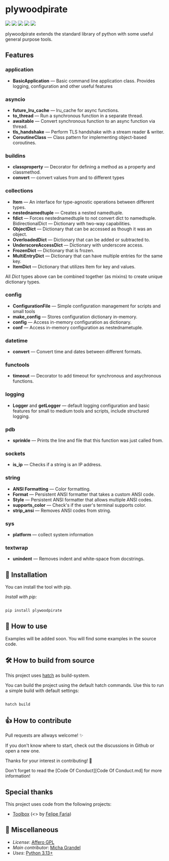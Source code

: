 # plywoodpirate

![](https://img.shields.io/badge/Push%20Requests-welcome-apple)
![](https://img.shields.io/maintenance/yes/2025)
![](https://img.shields.io/github/last-commit/michagrandel/lumbermill)
![](https://img.shields.io/github/actions/workflow/status/michagrandel/lumbermill/main.yaml)
![](https://img.shields.io/github/license/michagrandel/lumbermill)

plywoodpirate extends the standard library of python with some useful general purpose tools. 

## Features

### application

* **BasicApplication** — Basic command line application class. Provides logging, configuration and other useful features 

### asyncio

* **future_lru_cache** — lru_cache for async functions.
* **to_thread** — Run a synchronous function in a separate thread.
* **awaitable** — Convert synchronous function to an async function via thread.
* **tls_handshake** — Perform TLS handshake with a stream reader & writer.
* **CoroutineClass** — Class pattern for implementing object-based coroutines.

### buildins

* **classproperty** — Decorator for defining a method as a property and classmethod.
* **convert** — convert values from and to different types

### collections

* **Item** — An interface for type-agnostic operations between different types.
* **nestednamedtuple** — Creates a nested namedtuple.
* **fdict** — Forces nestednamedtuple to not convert dict to namedtuple.
BidirectionalDict — Dictionary with two-way capabilities.
* **ObjectDict** — Dictionary that can be accessed as though it was an object.
* **OverloadedDict** — Dictionary that can be added or subtracted to.
* **UnderscoreAccessDict** — Dictionary with underscore access.
* **FrozenDict** — Dictionary that is frozen.
* **MultiEntryDict** — Dictionary that can have multiple entries for the same key.
* **ItemDict** — Dictionary that utilizes Item for key and values. 

All *Dict* types above can be combined together (as mixins) to create unique dictionary types.

### config

* **ConfigurationFile** — Simple configuration management for scripts and small tools
* **make_config** — Stores configuration dictionary in-memory.
* **config** — Access in-memory configuration as dictionary.
* **conf** — Access in-memory configuration as nestednametuple.

### datetime

* **convert** — Convert time and dates between different formats.

### functools

* **timeout** — Decorator to add timeout for synchronous and asychronous functions.

### logging

* **Logger** and **getLogger** — default logging configuration and basic features for small to medium tools and scripts, include structured logging.

### pdb

* **sprinkle** — Prints the line and file that this function was just called from.

### sockets

* **is_ip** — Checks if a string is an IP address.

### string

* **ANSI Formatting** — Color formatting.
* **Format** — Persistent ANSI formatter that takes a custom ANSI code.
* **Style** — Persistent ANSI formatter that allows multiple ANSI codes.
* **supports_color** — Check's if the user's terminal supports color.
* **strip_ansi** — Removes ANSI codes from string.

### sys

* **platform** — collect system information 

### textwrap

* **unindent** — Removes indent and white-space from docstrings.

## 💾 Installation

You can install the tool with pip.

*Install with pip:*

```bash

pip install plywoodpirate

```

## 🔌 How to use

Examples will be added soon. You will find some examples in the source code.

## 🛠️ How to build from source

This project uses [hatch](https://hatch.pypa.io/latest/) as build-system.

You can build the project using the default hatch commands. Use this to run a simple
build with default settings:

```bash

hatch build

```

## :+1: How to contribute

Pull requests are allways welcome! :sparkles:

If you don't know where to start, check out the discussions in Github or
open a new one.

Thanks for your interest in contributing! :beers:

Don't forget to read the [Code Of Conduct][Code Of Conduct.md] for more information!

## Special thanks

This project uses code from the following projects:

* [Toolbox](https://github.com/synchronizing/toolbox) (<> by [Felipe Faria](linkedin.com/in/synchronizing))

## :memo: Miscellaneous

- *License*: [Affero GPL](License.md)
- *Main contributor*: [Micha Grandel](mailto:michagrandel@proton.me)
- *Uses*: [Python 3.13+](https://www.python.org/)
